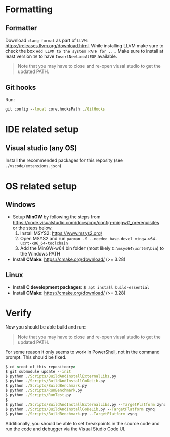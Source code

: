 # Formatting

## Formatter
Download `clang-format` as part of `LLVM`: https://releases.llvm.org/download.html. While installing LLVM make sure to check the box `Add LLVM to the system PATH for ...`. Make sure to install at least version `16` to have `InsertNewlineAtEOF` available.

> Note that you may have to close and re-open viusal studio to get the updated PATH.

## Git hooks
Run:

```cmd
git config --local core.hooksPath ./GitHooks
```

# IDE related setup

## Visual studio (any OS)
Install the recommended packages for this reposity (see `./vscode/extensions.json`)

# OS related setup

## Windows

- Setup **MinGW** by following the steps from https://code.visualstudio.com/docs/cpp/config-mingw#_prerequisites or the steps below.
    1. Install MSYS2: https://www.msys2.org/
    2. Open MSYS2 and run `pacman -S --needed base-devel mingw-w64-ucrt-x86_64-toolchain`
    3. Add the MinGW-w64 bin folder (most likely `C:\msys64\ucrt64\bin`) to the Windows PATH
- Install **CMake**: https://cmake.org/download/ (>= 3.28)

## Linux

- Install **C development packages**: `$ apt install build-essential` 
- Install **CMake**: https://cmake.org/download/ (>= 3.28)

# Verify
Now you should be able build and run:

> Note that you may have to close and re-open viusal studio to get the updated PATH.

For some reason it only seems to work in PowerShell, not in the command prompt. This should be fixed.

```cmd
$ cd <root of this repositoory>
$ git submodule update --init
$ python ./Scripts/BuildAndInstallExternalLibs.py
$ python ./Scripts/BuildAndInstallCoDeLib.py
$ python ./Scripts/BuildBenchmark.py
$ python ./Scripts/RunBenchmark.py
$ python ./Scripts/RunTest.py
$
$ python ./Scripts/BuildAndInstallExternalLibs.py --TargetPlatform zynq
$ python ./Scripts/BuildAndInstallCoDeLib.py --TargetPlatform zynq
$ python ./Scripts/BuildBenchmark.py --TargetPlatform zynq
```

Additionally, you should be able to set breakpoints in the source code and run the code and debugger via the Visual Studio Code UI.
